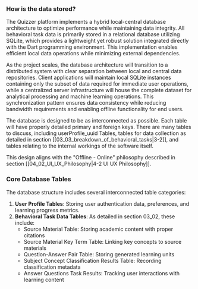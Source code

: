 ### How is the data stored?
The Quizzer platform implements a hybrid local-central database architecture to optimize performance while maintaining data integrity. All behavioral task data is primarily stored in a relational database utilizing SQLite, which provides a lightweight yet robust solution integrated directly with the Dart programming environment. This implementation enables efficient local data operations while minimizing external dependencies.

As the project scales, the database architecture will transition to a distributed system with clear separation between local and central data repositories. Client applications will maintain local SQLite instances containing only the subset of data required for immediate user operations, while a centralized server infrastructure will house the complete dataset for analytical processing and machine learning operations. This synchronization pattern ensures data consistency while reducing bandwidth requirements and enabling offline functionality for end users.

The database is designed to be as interconnected as possible. Each table will have properly detailed primary and foreign keys. There are many tables to discuss, including userProfile_uuid Tables, tables for data collection as detailed in section [[03_03_breakdown_of_behavioral_tasks|3-2]], and tables relating to the internal workings of the software itself.

This design aligns with the "Offline - Online" philosophy described in section [[04_02_UI_UX_Philosophy|4-2 UI UX Philosophy]].

### Core Database Tables
The database structure includes several interconnected table categories:
1. **User Profile Tables**: Storing user authentication data, preferences, and learning progress metrics.
2. **Behavioral Task Data Tables**: As detailed in section 03_02, these include:
    - Source Material Table: Storing academic content with proper citations
    - Source Material Key Term Table: Linking key concepts to source materials
    - Question-Answer Pair Table: Storing generated learning units
    - Subject Concept Classification Results Table: Recording classification metadata
    - Answer Questions Task Results: Tracking user interactions with learning content